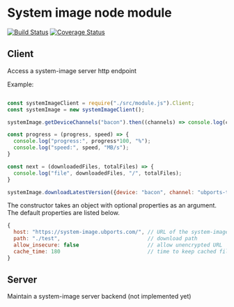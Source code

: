 # System image node module

[![Build Status](https://travis-ci.org/ubports/system-image-node-module.svg?branch=master)](https://travis-ci.org/ubports/system-image-node-module) [![Coverage Status](https://coveralls.io/repos/github/ubports/system-image-node-module/badge.svg?branch=master)](https://coveralls.io/github/ubports/system-image-node-module?branch=master)

## Client
Access a system-image server http endpoint

Example:

```javascript

const systemImageClient = require("./src/module.js").Client;
const systemImage = new systemImageClient();

systemImage.getDeviceChannels("bacon").then((channels) => console.log(channels));

const progress = (progress, speed) => {
  console.log("progress:", progress*100, "%");
  console.log("speed:", speed, "MB/s");
}

const next = (downloadedFiles, totalFiles) => {
  console.log("file", downloadedFiles, "/", totalFiles);
}

systemImage.downloadLatestVersion({device: "bacon", channel: "ubports-touch/16.04/stable"}, progress, next).then(() => { console.log("done"); });
```

The constructor takes an object with optional properties as an argument. The default properties are listed below.

```javascript
{
  host: "https://system-image.ubports.com/", // URL of the system-image server
  path: "./test",                            // download path
  allow_insecure: false                      // allow unencrypted URL
  cache_time: 180                            // time to keep cached files
}
```

## Server
Maintain a system-image server backend (not implemented yet)
